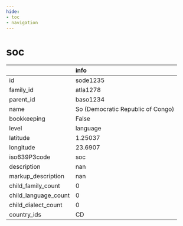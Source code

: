 ```yaml
---
hide:
- toc
- navigation
---
```

# soc
|                      | info                              |
|:---------------------|:----------------------------------|
| id                   | sode1235                          |
| family_id            | atla1278                          |
| parent_id            | baso1234                          |
| name                 | So (Democratic Republic of Congo) |
| bookkeeping          | False                             |
| level                | language                          |
| latitude             | 1.25037                           |
| longitude            | 23.6907                           |
| iso639P3code         | soc                               |
| description          | nan                               |
| markup_description   | nan                               |
| child_family_count   | 0                                 |
| child_language_count | 0                                 |
| child_dialect_count  | 0                                 |
| country_ids          | CD                                |